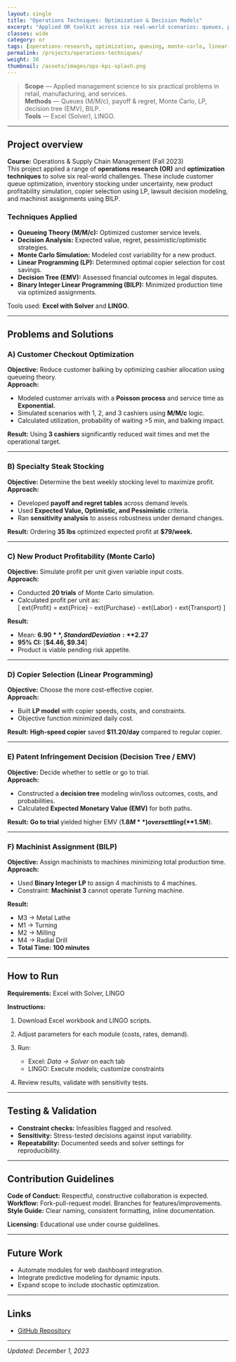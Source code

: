 ```yaml
---
layout: single
title: "Operations Techniques: Optimization & Decision Models"
excerpt: "Applied OR toolkit across six real-world scenarios: queues, payoff/regret, Monte Carlo, LP, decision trees, and BILP."
classes: wide
category: or
tags: [operations-research, optimization, queuing, monte-carlo, linear-programming, decision-tree, bilp, lingo, excel]
permalink: /projects/operations-techniques/
weight: 30
thumbnail: /assets/images/ops-kpi-splash.png
---
```


> **Scope** — Applied management science to six practical problems in retail, manufacturing, and services.  
> **Methods** — Queues (M/M/c), payoff & regret, Monte Carlo, LP, decision tree (EMV), BILP.  
> **Tools** — Excel (Solver), LINGO.

---

## Project overview

**Course:** Operations & Supply Chain Management (Fall 2023)  
This project applied a range of **operations research (OR)** and **optimization techniques** to solve six real-world challenges. These include customer queue optimization, inventory stocking under uncertainty, new product profitability simulation, copier selection using LP, lawsuit decision modeling, and machinist assignments using BILP.

### Techniques Applied

- **Queueing Theory (M/M/c):** Optimized customer service levels.
- **Decision Analysis:** Expected value, regret, pessimistic/optimistic strategies.
- **Monte Carlo Simulation:** Modeled cost variability for a new product.
- **Linear Programming (LP):** Determined optimal copier selection for cost savings.
- **Decision Tree (EMV):** Assessed financial outcomes in legal disputes.
- **Binary Integer Linear Programming (BILP):** Minimized production time via optimized assignments.

Tools used: **Excel with Solver** and **LINGO.**

---

## Problems and Solutions

### A) Customer Checkout Optimization

**Objective:** Reduce customer balking by optimizing cashier allocation using queueing theory.  
**Approach:**  
- Modeled customer arrivals with a **Poisson process** and service time as **Exponential.**
- Simulated scenarios with 1, 2, and 3 cashiers using **M/M/c** logic.
- Calculated utilization, probability of waiting >5 min, and balking impact.

**Result:** Using **3 cashiers** significantly reduced wait times and met the operational target.

---

### B) Specialty Steak Stocking

**Objective:** Determine the best weekly stocking level to maximize profit.  
**Approach:**  
- Developed **payoff and regret tables** across demand levels.
- Used **Expected Value, Optimistic, and Pessimistic** criteria.
- Ran **sensitivity analysis** to assess robustness under demand changes.

**Result:** Ordering **35 lbs** optimized expected profit at **$79/week.**

---

### C) New Product Profitability (Monte Carlo)

**Objective:** Simulate profit per unit given variable input costs.  
**Approach:**  
- Conducted **20 trials** of Monte Carlo simulation.  
- Calculated profit per unit as:  
  \[ 	ext{Profit} = 	ext{Price} - 	ext{Purchase} - 	ext{Labor} - 	ext{Transport} \]

**Result:**  
- Mean: **$6.90**, Standard Deviation: **$2.27**
- **95% CI:** [**$4.46, $9.34**]
- Product is viable pending risk appetite.

---

### D) Copier Selection (Linear Programming)

**Objective:** Choose the more cost-effective copier.  
**Approach:**  
- Built **LP model** with copier speeds, costs, and constraints.
- Objective function minimized daily cost.

**Result:** **High-speed copier** saved **$11.20/day** compared to regular copier.

---

### E) Patent Infringement Decision (Decision Tree / EMV)

**Objective:** Decide whether to settle or go to trial.  
**Approach:**  
- Constructed a **decision tree** modeling win/loss outcomes, costs, and probabilities.
- Calculated **Expected Monetary Value (EMV)** for both paths.

**Result:** **Go to trial** yielded higher EMV (**$1.8M**) over settling (**$1.5M**).

---

### F) Machinist Assignment (BILP)

**Objective:** Assign machinists to machines minimizing total production time.  
**Approach:**  
- Used **Binary Integer LP** to assign 4 machinists to 4 machines.
- Constraint: **Machinist 3** cannot operate Turning machine.

**Result:**  
- M3 → Metal Lathe  
- M1 → Turning  
- M2 → Milling  
- M4 → Radial Drill  
- **Total Time:** **100 minutes**

---

## How to Run

**Requirements:** Excel with Solver, LINGO

**Instructions:**  
1. Download Excel workbook and LINGO scripts.  
2. Adjust parameters for each module (costs, rates, demand).  
3. Run:  
   - Excel: *Data → Solver* on each tab  
   - LINGO: Execute models; customize constraints  

4. Review results, validate with sensitivity tests.

---

## Testing & Validation

- **Constraint checks:** Infeasibles flagged and resolved.  
- **Sensitivity:** Stress-tested decisions against input variability.  
- **Repeatability:** Documented seeds and solver settings for reproducibility.

---

## Contribution Guidelines

**Code of Conduct:** Respectful, constructive collaboration is expected.  
**Workflow:** Fork-pull-request model. Branches for features/improvements.  
**Style Guide:** Clear naming, consistent formatting, inline documentation.

**Licensing:** Educational use under course guidelines.

---

## Future Work

- Automate modules for web dashboard integration.  
- Integrate predictive modeling for dynamic inputs.  
- Expand scope to include stochastic optimization.

---

## Links

- [GitHub Repository](https://github.com/caguirre1378/Data-Analyst-Portfolio)

---

*Updated: December 1, 2023*
